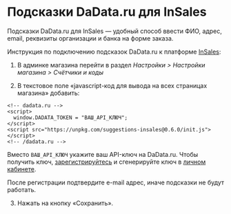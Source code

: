 # Подсказки DaData.ru для InSales

Подсказки DaData.ru для InSales — удобный способ ввести ФИО, адрес, email, реквизиты организации и банка на форме заказа.

Инструкция по подключению подсказок DaData.ru к платформе [InSales](https://www.insales.ru/):

1. В админке магазина перейти в раздел *Настройки > Настройки магазина > Счётчики и коды*

2. В текстовое поле «javascript-код для вывода на всех страницах магазина» добавить:
```
<!-- dadata.ru -->
<script>
  window.DADATA_TOKEN = "ВАШ_API_КЛЮЧ";
</script>
<script src="https://unpkg.com/suggestions-insales@0.6.0/init.js"></script>
<!-- /dadata.ru -->
```
Вместо `ВАШ_API_КЛЮЧ` укажите ваш API-ключ на DaData.ru. Чтобы получить ключ,  [зарегистрируйтесь](https://dadata.ru/#registration_popup) и сгенерируйте ключ в [личном кабинете](https://dadata.ru/profile/#info).

После регистрации подтвердите e-mail адрес, иначе подсказки не будут работать.

3. Нажать на кнопку «Сохранить».
